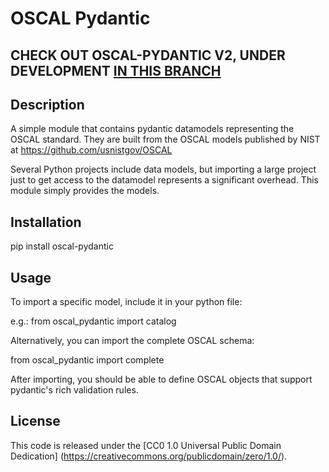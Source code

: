 # OSCAL Pydantic

## CHECK OUT OSCAL-PYDANTIC V2, UNDER DEVELOPMENT [IN THIS BRANCH](https://github.com/RS-Credentive/oscal-pydantic/tree/oscal-pydantic-v2)

## Description
A simple module that contains pydantic datamodels representing the OSCAL standard. They are built from the OSCAL models published by NIST at https://github.com/usnistgov/OSCAL

Several Python projects include data models, but importing a large project just to get access to the datamodel represents a significant overhead. This module simply provides the models.

## Installation

pip install oscal-pydantic

## Usage

To import a specific model, include it in your python file:

e.g.: from oscal_pydantic import catalog

Alternatively, you can import the complete OSCAL schema:

from oscal_pydantic import complete

After importing, you should be able to define OSCAL objects that support pydantic's rich validation rules.

## License

This code is released under the [CC0 1.0 Universal Public Domain Dedication] (https://creativecommons.org/publicdomain/zero/1.0/).
